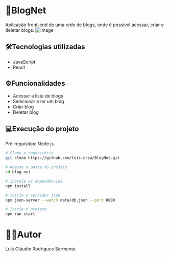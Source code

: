 # 📄BlogNet
Aplicação front-end de uma rede de blogs, onde é possível acessar, criar e deletar blogs.
![image](https://github.com/user-attachments/assets/6b1de4bc-7a12-4cc7-9365-129046eefc94)


## 🛠️Tecnologias utilizadas
- JavaScript
- React

## ⚙️Funcionalidades
- Acessar a lista de blogs
- Selecionar e ler um blog
- Criar blog
- Deletar blog

## 💻Execução do projeto
Pré-requisitos: Node.js
```bash
# Clone o repositório
git clone https://github.com/luis-crsa/BlogNet.git

# Acesse a pasta do projeto
cd blog-net

# Instale as dependências
npm install

# Inicie o servidor json
npx json-server --watch data/db.json --port 8000

# Inicie o projeto
npm run start
```

# 👨‍💻Autor
Luís Cláudio Rodrigues Sarmento

